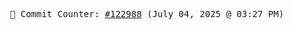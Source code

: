 <p align="center">
    <samp>
        📮 Commit Counter: <a href="https://github.com/Javascript-void0/Javascript-void0/commits/main">#122988</a> (July 04, 2025 @ 03:27 PM)
    </samp>
</p>